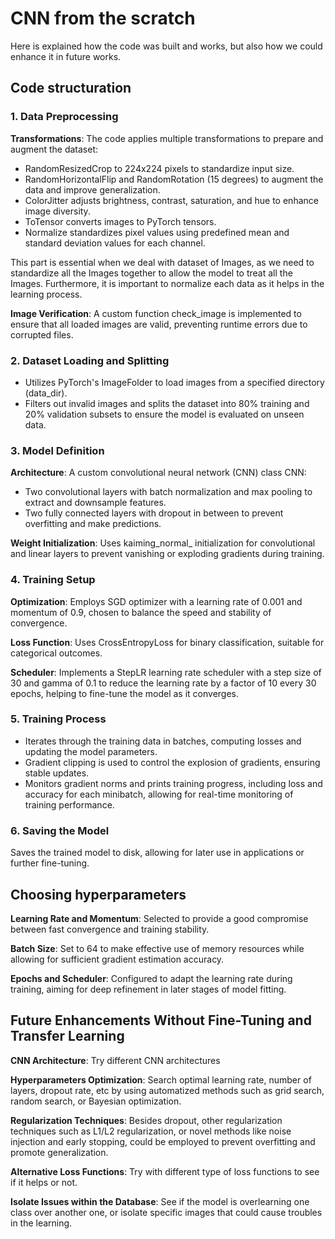 # CNN from the scratch

Here is explained how the code was built and works, but also how we could enhance it in future works.

## Code structuration

### 1. Data Preprocessing

**Transformations**: The code applies multiple transformations to prepare and augment the dataset:
- RandomResizedCrop to 224x224 pixels to standardize input size.
- RandomHorizontalFlip and RandomRotation (15 degrees) to augment the data and improve generalization.
- ColorJitter adjusts brightness, contrast, saturation, and hue to enhance image diversity.
- ToTensor converts images to PyTorch tensors.
- Normalize standardizes pixel values using predefined mean and standard deviation values for each channel.

This part is essential when we deal with dataset of Images, as we need to standardize all the Images together to allow the model to treat all the Images. Furthermore, it is important to normalize each data as it helps in the learning process. 

**Image Verification**: A custom function check_image is implemented to ensure that all loaded images are valid, preventing runtime errors due to corrupted files.

### 2. Dataset Loading and Splitting

- Utilizes PyTorch's ImageFolder to load images from a specified directory (data_dir).
- Filters out invalid images and splits the dataset into 80% training and 20% validation subsets to ensure the model is evaluated on unseen data.

### 3. Model Definition

**Architecture**: A custom convolutional neural network (CNN) class CNN:
- Two convolutional layers with batch normalization and max pooling to extract and downsample features.
- Two fully connected layers with dropout in between to prevent overfitting and make predictions.

**Weight Initialization**: Uses kaiming_normal_ initialization for convolutional and linear layers to prevent vanishing or exploding gradients during training.

### 4. Training Setup

**Optimization**: Employs SGD optimizer with a learning rate of 0.001 and momentum of 0.9, chosen to balance the speed and stability of convergence.

**Loss Function**: Uses CrossEntropyLoss for binary classification, suitable for categorical outcomes.

**Scheduler**: Implements a StepLR learning rate scheduler with a step size of 30 and gamma of 0.1 to reduce the learning rate by a factor of 10 every 30 epochs, helping to fine-tune the model as it converges.

### 5. Training Process

- Iterates through the training data in batches, computing losses and updating the model parameters.
- Gradient clipping is used to control the explosion of gradients, ensuring stable updates.
- Monitors gradient norms and prints training progress, including loss and accuracy for each minibatch, allowing for real-time monitoring of training performance.

### 6. Saving the Model

Saves the trained model to disk, allowing for later use in applications or further fine-tuning.

## Choosing hyperparameters

**Learning Rate and Momentum**: Selected to provide a good compromise between fast convergence and training stability.

**Batch Size**: Set to 64 to make effective use of memory resources while allowing for sufficient gradient estimation accuracy.

**Epochs and Scheduler**: Configured to adapt the learning rate during training, aiming for deep refinement in later stages of model fitting.

## Future Enhancements Without Fine-Tuning and Transfer Learning

**CNN Architecture**: Try different CNN architectures

**Hyperparameters Optimization**: Search optimal learning rate, number of layers, dropout rate, etc by using automatized methods such as grid search, random search, or Bayesian optimization.

**Regularization Techniques**: Besides dropout, other regularization techniques such as L1/L2 regularization, or novel methods like noise injection and early stopping, could be employed to prevent overfitting and promote generalization.

**Alternative Loss Functions**: Try with different type of loss functions to see if it helps or not.

**Isolate Issues within the Database**: See if the model is overlearning one class over another one, or isolate specific images that could cause troubles in the learning.


